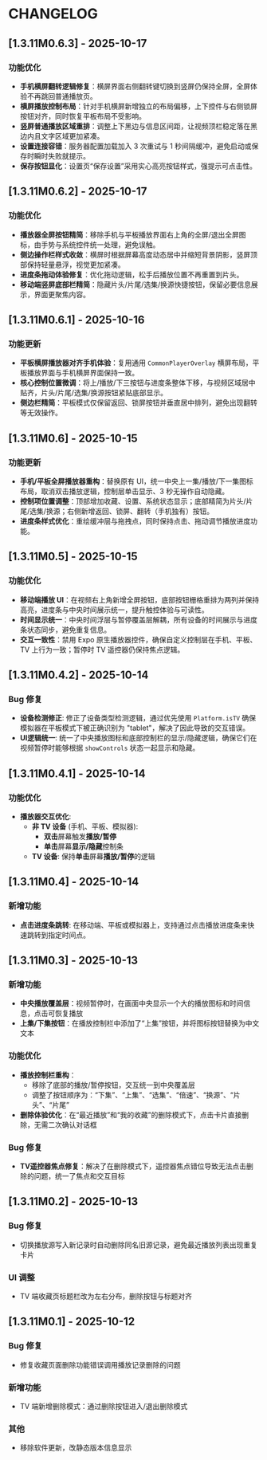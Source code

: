 # CHANGELOG

## [1.3.11M0.6.3] - 2025-10-17

### 功能优化

- **手机横屏翻转逻辑修复**：横屏界面右侧翻转键切换到竖屏仍保持全屏，全屏体验不再跳回普通播放页。
- **横屏播放控制布局**：针对手机横屏新增独立的布局偏移，上下控件与右侧锁屏按钮对齐，同时恢复平板布局不受影响。
- **竖屏普通播放区域重排**：调整上下黑边与信息区间距，让视频顶栏稳定落在黑边内且文字区域更加紧凑。
- **设置连接容错**：服务器配置加载加入 3 次重试与 1 秒间隔缓冲，避免启动或保存时瞬时失败就提示。
- **保存按钮显化**：设置页“保存设置”采用实心高亮按钮样式，强提示可点击性。

## [1.3.11M0.6.2] - 2025-10-17

### 功能优化

- **播放器全屏按钮精简**：移除手机与平板播放界面右上角的全屏/退出全屏图标，由手势与系统控件统一处理，避免误触。
- **侧边操作栏样式收敛**：横屏时根据屏幕高度动态居中并缩短背景阴影，竖屏顶部保持轻量悬浮，视觉更加紧凑。
- **进度条拖动体验修复**：优化拖动逻辑，松手后播放位置不再重置到片头。
- **移动端竖屏底部栏精简**：隐藏片头/片尾/选集/换源快捷按钮，保留必要信息展示，界面更聚焦内容。

## [1.3.11M0.6.1] - 2025-10-16

### 功能更新

- **平板横屏播放器对齐手机体验**：复用通用 `CommonPlayerOverlay` 横屏布局，平板播放界面与手机横屏界面保持一致。
- **核心控制位置微调**：将上/播放/下三按钮与进度条整体下移，与视频区域居中贴齐，片头/片尾/选集/换源按钮紧贴底部显示。
- **侧边栏精简**：平板模式仅保留返回、锁屏按钮并垂直居中排列，避免出现翻转等无效操作。

## [1.3.11M0.6] - 2025-10-15

### 功能更新

- **手机/平板全屏播放器重构**：替换原有 UI，统一中央上一集/播放/下一集图标布局，取消双击播放逻辑，控制层单击显示、3 秒无操作自动隐藏。
- **控制项位置调整**：顶部增加收藏、设置、系统状态显示；底部精简为片头/片尾/选集/换源；右侧新增返回、锁屏、翻转（手机独有）按钮。
- **进度条样式优化**：重绘缓冲层与拖拽点，同时保持点击、拖动调节播放进度功能。
## [1.3.11M0.5] - 2025-10-15

### 功能优化

- **移动端播放 UI**：在视频右上角新增全屏按钮，底部按钮栅格重排为两列并保持高亮，进度条与中央时间展示统一，提升触控体验与可读性。
- **时间显示统一**：中央时间浮层与暂停覆盖层解耦，所有设备的时间展示与进度条状态同步，避免重复信息。
- **交互一致性**：禁用 Expo 原生播放器控件，确保自定义控制层在手机、平板、TV 上行为一致；暂停时 TV 遥控器仍保持焦点逻辑。

## [1.3.11M0.4.2] - 2025-10-14

### Bug 修复

- **设备检测修正**: 修正了设备类型检测逻辑，通过优先使用 `Platform.isTV` 确保模拟器在平板模式下被正确识别为 "tablet"，解决了因此导致的交互错误。
- **UI逻辑统一**: 统一了中央播放图标和底部控制栏的显示/隐藏逻辑，确保它们在视频暂停时能够根据 `showControls` 状态一起显示和隐藏。

## [1.3.11M0.4.1] - 2025-10-14

### 功能优化

- **播放器交互优化**:
  - **非 TV 设备** (手机、平板、模拟器):
    - **双击**屏幕触发**播放/暂停**
    - **单击**屏幕**显示/隐藏**控制条
  - **TV 设备**: 保持**单击**屏幕**播放/暂停**的逻辑

## [1.3.11M0.4] - 2025-10-14

### 新增功能

- **点击进度条跳转**: 在移动端、平板或模拟器上，支持通过点击播放进度条来快速跳转到指定时间点。

## [1.3.11M0.3] - 2025-10-13

### 新增功能

- **中央播放覆盖层**：视频暂停时，在画面中央显示一个大的播放图标和时间信息，点击可恢复播放
- **上集/下集按钮**：在播放控制栏中添加了“上集”按钮，并将图标按钮替换为中文文本

### 功能优化

- **播放控制栏重构**：
  - 移除了底部的播放/暂停按钮，交互统一到中央覆盖层
  - 调整了按钮顺序为：“下集”、“上集”、“选集”、“倍速”、“换源”、“片头”、“片尾”
- **删除体验优化**：在“最近播放”和“我的收藏”的删除模式下，点击卡片直接删除，无需二次确认对话框

### Bug 修复

- **TV遥控器焦点修复**：解决了在删除模式下，遥控器焦点错位导致无法点击删除的问题，统一了焦点和交互目标

## [1.3.11M0.2] - 2025-10-13

### Bug 修复
- 切换播放源写入新记录时自动删除同名旧源记录，避免最近播放列表出现重复卡片

### UI 调整
- TV 端收藏页标题栏改为左右分布，删除按钮与标题对齐

## [1.3.11M0.1] - 2025-10-12

### Bug 修复
- 修复收藏页面删除功能错误调用播放记录删除的问题

### 新增功能
- TV 端新增删除模式：通过删除按钮进入/退出删除模式

### 其他
- 移除软件更新，改静态版本信息显示
